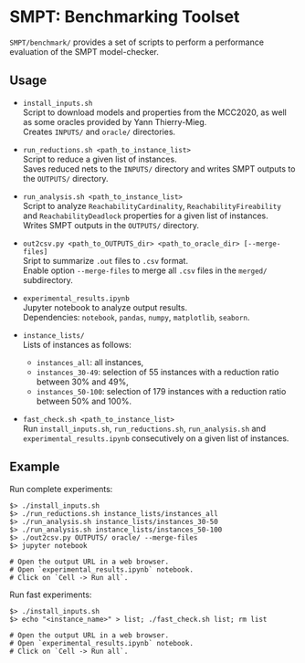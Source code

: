 # SMPT: Benchmarking Toolset

`SMPT/benchmark/` provides a set of scripts to perform a performance evaluation of the SMPT model-checker.

## Usage

- `install_inputs.sh`  
  Script to download models and properties from the MCC2020, as well as some oracles provided by Yann Thierry-Mieg.  
  Creates `INPUTS/` and `oracle/` directories.

- `run_reductions.sh <path_to_instance_list>`  
  Script to reduce a given list of instances.  
  Saves reduced nets to the `INPUTS/` directory and writes SMPT outputs to the `OUTPUTS/` directory. 

- `run_analysis.sh <path_to_instance_list>`  
  Script to analyze `ReachabilityCardinality`, `ReachabilityFireability` and `ReachabilityDeadlock` properties
  for a given list of instances.  
  Writes SMPT outputs in the `OUTPUTS/` directory.

- `out2csv.py <path_to_OUTPUTS_dir> <path_to_oracle_dir> [--merge-files]`  
  Sript to summarize `.out` files to `.csv` format.  
  Enable option `--merge-files` to merge all `.csv` files in the `merged/` subdirectory.

- `experimental_results.ipynb`  
  Jupyter notebook to analyze output results.  
  Dependencies:  `notebook`, `pandas`, `numpy`, `matplotlib`, `seaborn`. 

- `instance_lists/`  
  Lists of instances as follows:
  + `instances_all`: all instances,
  + `instances_30-49`: selection of 55 instances with a reduction ratio between 30% and 49%,
  + `instances_50-100`: selection of 179 instances with a reduction ratio between 50% and 100%. 
  
- `fast_check.sh <path_to_instance_list>`  
  Run `install_inputs.sh`, `run_reductions.sh`, `run_analysis.sh` and `experimental_results.ipynb` consecutively on a given list of instances.

## Example

Run complete experiments:
```
$> ./install_inputs.sh
$> ./run_reductions.sh instance_lists/instances_all
$> ./run_analysis.sh instance_lists/instances_30-50
$> ./run_analysis.sh instance_lists/instances_50-100
$> ./out2csv.py OUTPUTS/ oracle/ --merge-files
$> jupyter notebook

# Open the output URL in a web browser.
# Open `experimental_results.ipynb` notebook.
# Click on `Cell -> Run all`.
```

Run fast experiments:
```
$> ./install_inputs.sh
$> echo "<instance_name>" > list; ./fast_check.sh list; rm list

# Open the output URL in a web browser.
# Open `experimental_results.ipynb` notebook.
# Click on `Cell -> Run all`.
```
